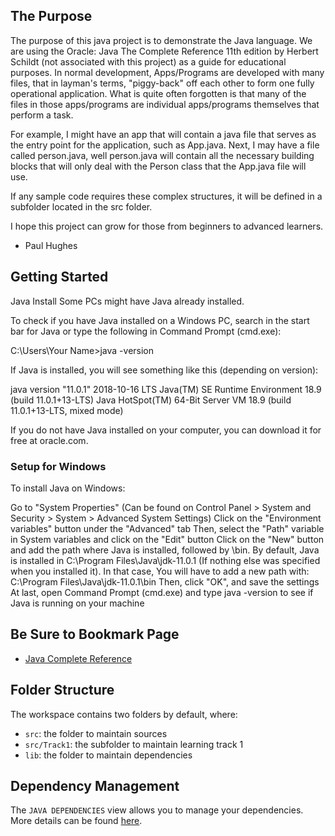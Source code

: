 ## The Purpose

The purpose of this java project is to demonstrate the Java language. We are using the Oracle: Java The Complete Reference 11th edition by Herbert Schildt (not associated with this project) as a guide for educational purposes. In normal development, Apps/Programs are developed with many files, that in layman's terms, "piggy-back" off each other to form one fully operational application. What is quite often forgotten is that many of the files in those apps/programs are individual apps/programs themselves that perform a task.

For example, I might have an app that will contain a java file that serves as the entry point for the application, such as App.java. Next, I may have a file called person.java, well person.java will contain all the necessary building blocks that will only deal with the Person class that the App.java file will use. 

If any sample code requires these complex structures, it will be defined in a subfolder located in the src folder.

I hope this project can grow for those from beginners to advanced learners.

- Paul Hughes

## Getting Started
Java Install
Some PCs might have Java already installed.

To check if you have Java installed on a Windows PC, search in the start bar for Java or type the following in Command Prompt (cmd.exe):

C:\Users\Your Name>java -version

If Java is installed, you will see something like this (depending on version):

java version "11.0.1" 2018-10-16 LTS
Java(TM) SE Runtime Environment 18.9 (build 11.0.1+13-LTS)
Java HotSpot(TM) 64-Bit Server VM 18.9 (build 11.0.1+13-LTS, mixed mode)

If you do not have Java installed on your computer, you can download it for free at oracle.com.

### Setup for Windows
To install Java on Windows:

Go to "System Properties" (Can be found on Control Panel > System and Security > System > Advanced System Settings)
Click on the "Environment variables" button under the "Advanced" tab
Then, select the "Path" variable in System variables and click on the "Edit" button
Click on the "New" button and add the path where Java is installed, followed by \bin. By default, Java is installed in C:\Program Files\Java\jdk-11.0.1 (If nothing else was specified when you installed it). In that case, You will have to add a new path with: C:\Program Files\Java\jdk-11.0.1\bin
Then, click "OK", and save the settings
At last, open Command Prompt (cmd.exe) and type java -version to see if Java is running on your machine




## Be Sure to Bookmark Page
- [Java Complete Reference](https://hughpaud2014.github.io/javaCompleteReferenceBundle/)

## Folder Structure

The workspace contains two folders by default, where:

- `src`: the folder to maintain sources
- `src/Track1`: the subfolder to maintain learning track 1
- `lib`: the folder to maintain dependencies

## Dependency Management

The `JAVA DEPENDENCIES` view allows you to manage your dependencies. More details can be found [here](https://github.com/microsoft/vscode-java-pack/blob/master/release-notes/v0.9.0.md#work-with-jar-files-directly).
